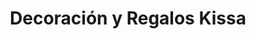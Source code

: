 ---
title: "Decoración y Regalos Kissa"
url: /caracas/decoracion-y-regalos-kissa/
shop: Andenken
---